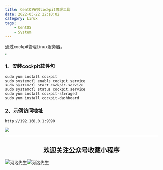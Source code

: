 ```yaml
---
title: CentOS安装cockpit管理工具
date: 2022-05-22 22:10:02
category: Linux
tags: 
    - CentOS
    - System
---
```


通过cockpit管理Linux服务器。

<img src="https://s2.loli.net/2022/06/06/AqmpcIWK7VnsbF2.png" style="zoom:33%;" />

### 1、安装cockpit软件包

```
sudo yum install cockpit
sudo systemctl enable cockpit.service
sudo systemctl start cockpit.service
sudo systemctl status cockpit.service
sudo yum install cockpit-storaged
sudo yum install cockpit-dashboard
```

### 2、示例访问地址

```
http://192.168.0.1:9090
```

<img src="https://s2.loli.net/2022/06/24/cxZCrmoFPD5JSuv.gif" style="zoom:80%;" />

---

## <center>欢迎关注公众号收藏小程序</center>

![河洛先生](https://s2.loli.net/2022/06/23/bYdtKDC2U5J7iWr.jpg)![河洛先生](https://s2.loli.net/2022/06/23/PlUgz5KSHm7OBke.jpg)
